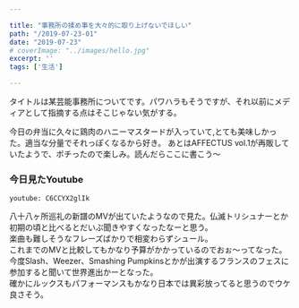 ```yaml
---

title: "事務所の揉め事を大々的に取り上げないでほしい"
path: "/2019-07-23-01"
date: "2019-07-23"
# coverImage: "../images/hello.jpg"
excerpt: ''
tags: ['生活']

---
```


タイトルは某芸能事務所についてです。パワハラもそうですが、それ以前にメディアとして指摘する点はそこじゃない気がする。

今日の弁当に久々に鶏肉のハニーマスタードが入っていて,とても美味しかった。適当な分量でそれっぽくなるから好き。
あとはAFFECTUS vol.1が再販していたようで、ポチったので楽しみ。読んだらここに書こう〜

### 今日見たYoutube

`youtube: C6CCYX2glIk`

八十八ヶ所巡礼の新譜のMVが出ていたようなので見た。仏滅トリシュナーとか初期の頃と比べるとだいぶ聞きやすくなったなーと思う。  
楽曲も難しそうなフレーズばかりで相変わらずシュール。  
これまでのMVと比較してもかなり予算がかかっているのでおぉ〜ってなった。  
今度Slash、Weezer、Smashing Pumpkinsとかが出演するフランスのフェスに参加すると聞いて世界進出かーとなった。  
確かにルックスもパフォーマンスもかなり日本では異彩放ってると思うのでウケ良さそう。

